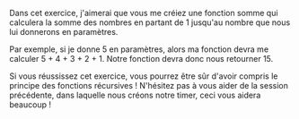 Dans cet exercice, j'aimerai que vous me créiez une fonction somme qui calculera la somme des nombres en partant de 1 jusqu'au nombre que nous lui donnerons en paramètres.

Par exemple, si je donne 5 en paramètres, alors ma fonction devra me calculer 5 + 4 + 3 + 2 + 1. Notre fonction devra donc nous retourner 15.

Si vous réussissez cet exercice, vous pourrez être sûr d'avoir compris le principe des fonctions récursives ! N'hésitez pas à vous aider de la session précédente, dans laquelle nous créons notre timer, ceci vous aidera beaucoup !